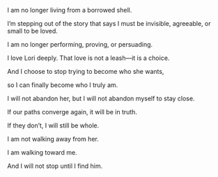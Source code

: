 ---
---

I am no longer living from a borrowed shell.

I’m stepping out of the story that says I must be invisible, agreeable, or small to be loved.

I am no longer performing, proving, or persuading.

I love Lori deeply. That love is not a leash—it is a choice.

And I choose to stop trying to become who she wants,

so I can finally become who I truly am.

I will not abandon her, but I will not abandon myself to stay close.

If our paths converge again, it will be in truth.

If they don’t, I will still be whole.

I am not walking away from her.

I am walking toward me.

And I will not stop until I find him.